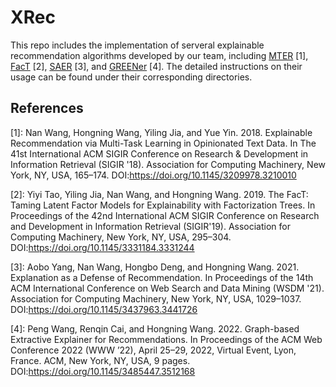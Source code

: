 # XRec
This repo includes the implementation of serveral explainable recommendation algorithms developed by our team, including [MTER](./MTER) [1], [FacT](./TheFacT) [2], [SAER](./SAER) [3], and [GREENer](./GREENer) [4]. The detailed instructions on their usage can be found under their corresponding directories.


## References
[1]: Nan Wang, Hongning Wang, Yiling Jia, and Yue Yin. 2018. Explainable Recommendation via Multi-Task Learning in Opinionated Text Data. In The 41st International ACM SIGIR Conference on Research & Development in Information Retrieval (SIGIR '18). Association for Computing Machinery, New York, NY, USA, 165–174. DOI:<https://doi.org/10.1145/3209978.3210010>    

[2]: Yiyi Tao, Yiling Jia, Nan Wang, and Hongning Wang. 2019. The FacT: Taming Latent Factor Models for Explainability with Factorization Trees. In Proceedings of the 42nd International ACM SIGIR Conference on Research and Development in Information Retrieval (SIGIR'19). Association for Computing Machinery, New York, NY, USA, 295–304. DOI:<https://doi.org/10.1145/3331184.3331244>

[3]: Aobo Yang, Nan Wang, Hongbo Deng, and Hongning Wang. 2021. Explanation as a Defense of Recommendation. In Proceedings of the 14th ACM International Conference on Web Search and Data Mining (WSDM '21). Association for Computing Machinery, New York, NY, USA, 1029–1037. DOI:<https://doi.org/10.1145/3437963.3441726>

[4]: Peng Wang, Renqin Cai, and Hongning Wang. 2022. Graph-based Extractive Explainer for Recommendations. In Proceedings of the ACM Web Conference 2022 (WWW ’22), April 25–29, 2022, Virtual Event, Lyon, France. ACM, New York, NY, USA, 9 pages. DOI:<https://doi.org/10.1145/3485447.3512168>

